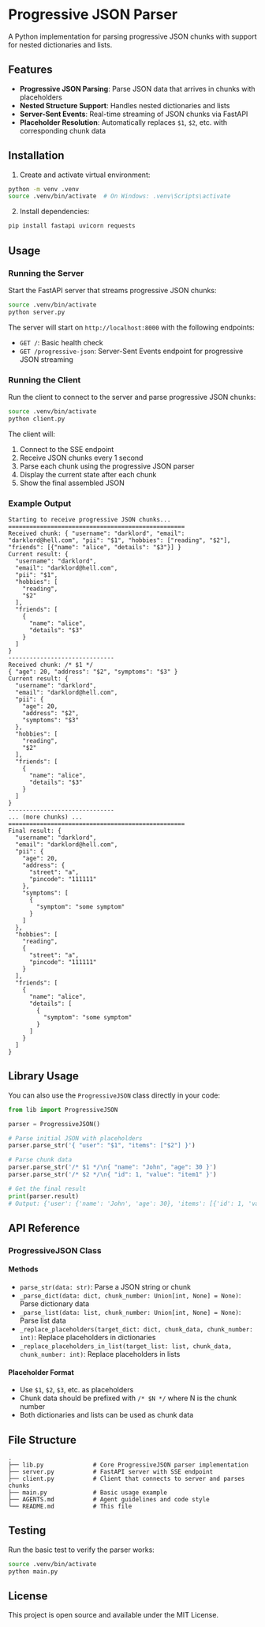 # Progressive JSON Parser

A Python implementation for parsing progressive JSON chunks with support for nested dictionaries and lists.

## Features

- **Progressive JSON Parsing**: Parse JSON data that arrives in chunks with placeholders
- **Nested Structure Support**: Handles nested dictionaries and lists
- **Server-Sent Events**: Real-time streaming of JSON chunks via FastAPI
- **Placeholder Resolution**: Automatically replaces `$1`, `$2`, etc. with corresponding chunk data

## Installation

1. Create and activate virtual environment:
```bash
python -m venv .venv
source .venv/bin/activate  # On Windows: .venv\Scripts\activate
```

2. Install dependencies:
```bash
pip install fastapi uvicorn requests
```

## Usage

### Running the Server

Start the FastAPI server that streams progressive JSON chunks:

```bash
source .venv/bin/activate
python server.py
```

The server will start on `http://localhost:8000` with the following endpoints:
- `GET /`: Basic health check
- `GET /progressive-json`: Server-Sent Events endpoint for progressive JSON streaming

### Running the Client

Run the client to connect to the server and parse progressive JSON chunks:

```bash
source .venv/bin/activate
python client.py
```

The client will:
1. Connect to the SSE endpoint
2. Receive JSON chunks every 1 second
3. Parse each chunk using the progressive JSON parser
4. Display the current state after each chunk
5. Show the final assembled JSON

### Example Output

```
Starting to receive progressive JSON chunks...
==================================================
Received chunk: { "username": "darklord", "email": "darklord@hell.com", "pii": "$1", "hobbies": ["reading", "$2"], "friends": [{"name": "alice", "details": "$3"}] }
Current result: {
  "username": "darklord",
  "email": "darklord@hell.com",
  "pii": "$1",
  "hobbies": [
    "reading",
    "$2"
  ],
  "friends": [
    {
      "name": "alice",
      "details": "$3"
    }
  ]
}
------------------------------
Received chunk: /* $1 */
{ "age": 20, "address": "$2", "symptoms": "$3" }
Current result: {
  "username": "darklord",
  "email": "darklord@hell.com",
  "pii": {
    "age": 20,
    "address": "$2",
    "symptoms": "$3"
  },
  "hobbies": [
    "reading",
    "$2"
  ],
  "friends": [
    {
      "name": "alice",
      "details": "$3"
    }
  ]
}
------------------------------
... (more chunks) ...
==================================================
Final result: {
  "username": "darklord",
  "email": "darklord@hell.com",
  "pii": {
    "age": 20,
    "address": {
      "street": "a",
      "pincode": "111111"
    },
    "symptoms": [
      {
        "symptom": "some symptom"
      }
    ]
  },
  "hobbies": [
    "reading",
    {
      "street": "a",
      "pincode": "111111"
    }
  ],
  "friends": [
    {
      "name": "alice",
      "details": [
        {
          "symptom": "some symptom"
        }
      ]
    }
  ]
}
```

## Library Usage

You can also use the `ProgressiveJSON` class directly in your code:

```python
from lib import ProgressiveJSON

parser = ProgressiveJSON()

# Parse initial JSON with placeholders
parser.parse_str('{ "user": "$1", "items": ["$2"] }')

# Parse chunk data
parser.parse_str('/* $1 */\n{ "name": "John", "age": 30 }')
parser.parse_str('/* $2 */\n{ "id": 1, "value": "item1" }')

# Get the final result
print(parser.result)
# Output: {'user': {'name': 'John', 'age': 30}, 'items': [{'id': 1, 'value': 'item1'}]}
```

## API Reference

### ProgressiveJSON Class

#### Methods

- `parse_str(data: str)`: Parse a JSON string or chunk
- `_parse_dict(data: dict, chunk_number: Union[int, None] = None)`: Parse dictionary data
- `_parse_list(data: list, chunk_number: Union[int, None] = None)`: Parse list data
- `_replace_placeholders(target_dict: dict, chunk_data, chunk_number: int)`: Replace placeholders in dictionaries
- `_replace_placeholders_in_list(target_list: list, chunk_data, chunk_number: int)`: Replace placeholders in lists

#### Placeholder Format

- Use `$1`, `$2`, `$3`, etc. as placeholders
- Chunk data should be prefixed with `/* $N */` where N is the chunk number
- Both dictionaries and lists can be used as chunk data

## File Structure

```
.
├── lib.py              # Core ProgressiveJSON parser implementation
├── server.py           # FastAPI server with SSE endpoint
├── client.py           # Client that connects to server and parses chunks
├── main.py             # Basic usage example
├── AGENTS.md           # Agent guidelines and code style
└── README.md           # This file
```

## Testing

Run the basic test to verify the parser works:

```bash
source .venv/bin/activate
python main.py
```

## License

This project is open source and available under the MIT License.